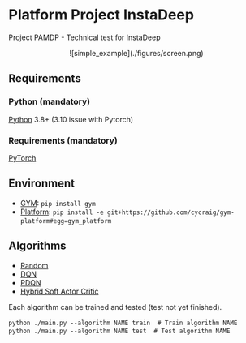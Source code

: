 # Platform Project InstaDeep
Project PAMDP - Technical test for InstaDeep

<p align="center">
    ![simple_example](./figures/screen.png)
</p>

Requirements
------------------------------------------

### Python (mandatory)

[Python](https://www.python.org/) 3.8+ (3.10 issue with Pytorch)

### Requirements (mandatory)

[PyTorch](https://pytorch.org/get-started/locally/)

Environment
------------------------------------------

- [GYM](https://gym.openai.com/docs/): `pip install gym`
- [Platform](https://github.com/cycraig/gym-platform): `pip install -e git+https://github.com/cycraig/gym-platform#egg=gym_platform`

Algorithms
------------------------------------------

* [Random](https://github.com/TanguyLevent/Platform_Project_InstaDeep/blob/main/agents/algorithms/random.py) 
* [DQN](https://github.com/TanguyLevent/Platform_Project_InstaDeep/blob/main/agents/algorithms/dqn.py) 
* [PDQN](https://github.com/TanguyLevent/Platform_Project_InstaDeep/blob/main/agents/algorithms/pdqn.py) 
* [Hybrid Soft Actor Critic](https://github.com/TanguyLevent/Platform_Project_InstaDeep/blob/main/agents/algorithms/hybrid_sac.py)

Each algorithm can be trained and tested (test not yet finished).

```shell
python ./main.py --algorithm NAME train  # Train algorithm NAME
python ./main.py --algorithm NAME test  # Test algorithm NAME
```

